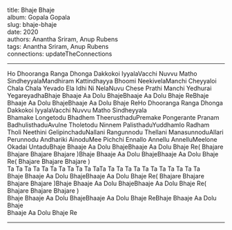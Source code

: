 title: Bhaje Bhaje  
album: Gopala Gopala  
slug: bhaje-bhaje  
date: 2020  
authors: Anantha Sriram, Anup Rubens  
tags: Anantha Sriram, Anup Rubens  
connections: updateTheConnections  

------------

Ho Dhooranga Ranga Dhonga Dakkokoi IyyalaVacchi Nuvvu Matho SindheyyalaMandhiram Kattindhayya Bhoomi NeekivelaManchi Cheyyaloi Chala Chala  Yevado Ela Idhi Ni NelaNuvu Chese Prathi Manchi Yedhurai YegareyadhaBhaje Bhaaje Aa Dolu BhajeBhaaje Aa Dolu Bhaje ReBhaje Bhaaje Aa Dolu BhajeBhaaje Aa Dolu Bhaje ReHo Dhooranga Ranga Dhonga Dakkokoi IyyalaVacchi Nuvvu Matho Sindheyyala  
Bhamake Longetodu Bhadhem TheerusthaduPremake Pongerante Pranam BadhulisthaduAvulne Tholetodu Ninnem PalisthaduYuddhamlo Radham Tholi Neethini GelipinchaduNallani Rangunnodu Thellani ManasunnoduAllari Perunnodu Andhariki AinoduMee Pichchi Ennallo Annellu AnnelluMeelone Okadai UntaduBhaje Bhaaje Aa Dolu BhajeBhaaje Aa Dolu Bhaje Re( Bhajare Bhajare Bhajare Bhajare )Bhaje Bhaaje Aa Dolu BhajeBhaaje Aa Dolu Bhaje Re( Bhajare Bhajare Bhajare )  
Ta Ta Ta Ta Ta Ta Ta Ta Ta Ta TaTa Ta Ta Ta Ta Ta Ta Ta Ta Ta Ta Ta  
Bhaje Bhaaje Aa Dolu BhajeBhaaje Aa Dolu Bhaje Re( Bhajare Bhajare Bhajare Bhajare )Bhaje Bhaaje Aa Dolu BhajeBhaaje Aa Dolu Bhaje Re( Bhajare Bhajare Bhajare )  
Bhaje Bhaaje Aa Dolu BhajeBhaaje Aa Dolu Bhaje ReBhaje Bhaaje Aa Dolu Bhaje  
Bhaaje Aa Dolu Bhaje Re  


------------
